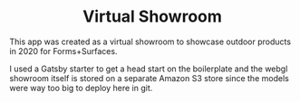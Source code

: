 <h1 align="center">
  Virtual Showroom
</h1>

This app was created as a virtual showroom to showcase outdoor products in 2020 for Forms+Surfaces.

I used a Gatsby starter to get a head start on the boilerplate and the webgl showroom itself is stored on a separate Amazon S3 store since the models were way too big to deploy here in git.
